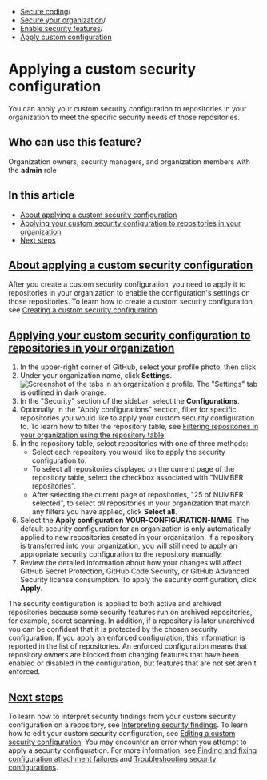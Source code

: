   * [Secure coding](https://docs.github.com/en/code-security "Secure coding")/
  * [Secure your organization](https://docs.github.com/en/code-security/securing-your-organization "Secure your organization")/
  * [Enable security features](https://docs.github.com/en/code-security/securing-your-organization/enabling-security-features-in-your-organization "Enable security features")/
  * [Apply custom configuration](https://docs.github.com/en/code-security/securing-your-organization/enabling-security-features-in-your-organization/applying-a-custom-security-configuration "Apply custom configuration")


# Applying a custom security configuration
You can apply your custom security configuration to repositories in your organization to meet the specific security needs of those repositories.
## Who can use this feature?
Organization owners, security managers, and organization members with the **admin** role
## In this article
  * [About applying a custom security configuration](https://docs.github.com/en/code-security/securing-your-organization/enabling-security-features-in-your-organization/applying-a-custom-security-configuration#about-applying-a-custom-security-configuration)
  * [Applying your custom security configuration to repositories in your organization](https://docs.github.com/en/code-security/securing-your-organization/enabling-security-features-in-your-organization/applying-a-custom-security-configuration#applying-your-custom-security-configuration-to-repositories-in-your-organization)
  * [Next steps](https://docs.github.com/en/code-security/securing-your-organization/enabling-security-features-in-your-organization/applying-a-custom-security-configuration#next-steps)


## [About applying a custom security configuration](https://docs.github.com/en/code-security/securing-your-organization/enabling-security-features-in-your-organization/applying-a-custom-security-configuration#about-applying-a-custom-security-configuration)
After you create a custom security configuration, you need to apply it to repositories in your organization to enable the configuration's settings on those repositories. To learn how to create a custom security configuration, see [Creating a custom security configuration](https://docs.github.com/en/code-security/securing-your-organization/enabling-security-features-in-your-organization/creating-a-custom-security-configuration).
## [Applying your custom security configuration to repositories in your organization](https://docs.github.com/en/code-security/securing-your-organization/enabling-security-features-in-your-organization/applying-a-custom-security-configuration#applying-your-custom-security-configuration-to-repositories-in-your-organization)
  1. In the upper-right corner of GitHub, select your profile photo, then click 
  2. Under your organization name, click **Settings**.
![Screenshot of the tabs in an organization's profile. The "Settings" tab is outlined in dark orange.](https://docs.github.com/assets/cb-49309/images/help/discussions/org-settings-global-nav-update.png)
  3. In the "Security" section of the sidebar, select the **Configurations**.
  4. Optionally, in the "Apply configurations" section, filter for specific repositories you would like to apply your custom security configuration to. To learn how to filter the repository table, see [Filtering repositories in your organization using the repository table](https://docs.github.com/en/code-security/securing-your-organization/managing-the-security-of-your-organization/filtering-repositories-in-your-organization-using-the-repository-table).
  5. In the repository table, select repositories with one of three methods:
     * Select each repository you would like to apply the security configuration to.
     * To select all repositories displayed on the current page of the repository table, select the checkbox associated with "NUMBER repositories".
     * After selecting the current page of repositories, "25 of NUMBER selected", to select _all_ repositories in your organization that match any filters you have applied, click **Select all**.
  6. Select the **Apply configuration** **YOUR-CONFIGURATION-NAME**.
The default security configuration for an organization is only automatically applied to new repositories created in your organization. If a repository is transferred into your organization, you will still need to apply an appropriate security configuration to the repository manually.
  7. Review the detailed information about how your changes will affect GitHub Secret Protection, GitHub Code Security, or GitHub Advanced Security license consumption. To apply the security configuration, click **Apply**.


The security configuration is applied to both active and archived repositories because some security features run on archived repositories, for example, secret scanning. In addition, if a repository is later unarchived you can be confident that it is protected by the chosen security configuration.
If you apply an enforced configuration, this information is reported in the list of repositories. An enforced configuration means that repository owners are blocked from changing features that have been enabled or disabled in the configuration, but features that are not set aren't enforced.
## [Next steps](https://docs.github.com/en/code-security/securing-your-organization/enabling-security-features-in-your-organization/applying-a-custom-security-configuration#next-steps)
To learn how to interpret security findings from your custom security configuration on a repository, see [Interpreting security findings](https://docs.github.com/en/code-security/securing-your-organization/managing-the-security-of-your-organization/interpreting-security-findings).
To learn how to edit your custom security configuration, see [Editing a custom security configuration](https://docs.github.com/en/code-security/securing-your-organization/managing-the-security-of-your-organization/editing-a-custom-security-configuration).
You may encounter an error when you attempt to apply a security configuration. For more information, see [Finding and fixing configuration attachment failures](https://docs.github.com/en/code-security/securing-your-organization/managing-the-security-of-your-organization/finding-repositories-with-attachment-failures) and [Troubleshooting security configurations](https://docs.github.com/en/code-security/securing-your-organization/troubleshooting-security-configurations).
